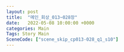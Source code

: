```yaml
---
layout: post
title:  "메인_회상_013~028장"
date:   2022-05-08 10:00:00 +0000
categories: Main
Tags: Story Main
SceneCode: ["scene_skip_cp013-028_q1_s10"]
---
```

